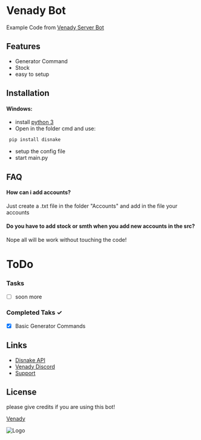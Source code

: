 # Venady Bot

Example Code from [Venady Server Bot](https://discord.gg/venady)


## Features
- Generator Command
- Stock
- easy to setup

## Installation

#### Windows:

- install [python 3](https://www.python.org/downloads/windows/)
- Open in the folder cmd and use:
 ```bash
  pip install disnake
  ```
- setup the config file
- start main.py



## FAQ

#### How can i add accounts?

Just create a .txt file in the folder "Accounts" and add in the file your accounts

#### Do you have to add stock or smth when you add new accounts in the src?

Nope all will be work without touching the code!

# ToDo

### Tasks
- [ ]  soon more



### Completed Taks ✓
- [x]  Basic Generator Commands
## Links

 - [Disnake API](https://docs.disnake.dev/en/stable/#)
 - [Venady Discord](https:discord.gg/venady)
 - [Support](https://discord.gg/wATBPDjWBP)


## License
please give credits if you are using this bot!

[Venady](https://discord.gg/venady)


![Logo](https://media.discordapp.net/attachments/1007664686679986186/1042870872265982032/venadyinvite_banner.png)
